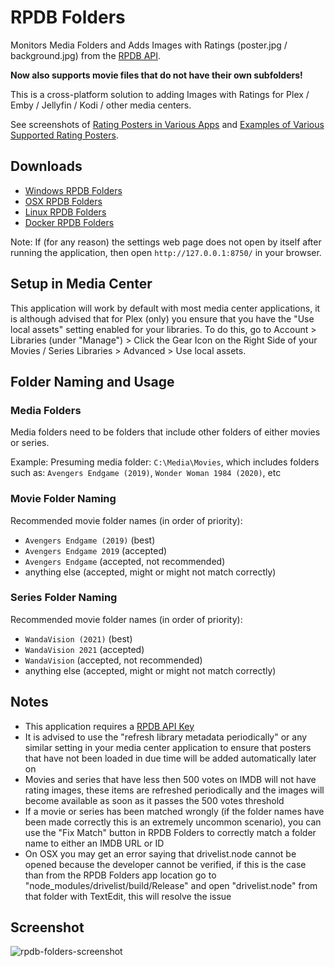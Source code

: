 # RPDB Folders

Monitors Media Folders and Adds Images with Ratings (poster.jpg / background.jpg) from the [RPDB API](https://ratingposterdb.com/).

**Now also supports movie files that do not have their own subfolders!** 

This is a cross-platform solution to adding Images with Ratings for Plex / Emby / Jellyfin / Kodi / other media centers.

See screenshots of [Rating Posters in Various Apps](https://ratingposterdb.com/#see-it-in-action) and [Examples of Various Supported Rating Posters](https://ratingposterdb.com/examples/).

## Downloads

- [Windows RPDB Folders](https://github.com/RatingPosterDB/rpdb-folders/releases/download/v0.1.2/win-rpdb-folders.zip)
- [OSX RPDB Folders](https://github.com/RatingPosterDB/rpdb-folders/releases/download/v0.1.2/osx-rpdb-folders.zip)
- [Linux RPDB Folders](https://github.com/RatingPosterDB/rpdb-folders/releases/download/v0.1.2/linux-rpdb-folders.zip)
- [Docker RPDB Folders](https://hub.docker.com/r/jaruba/rpdb-folders-docker)

Note: If (for any reason) the settings web page does not open by itself after running the application, then open `http://127.0.0.1:8750/` in your browser.

## Setup in Media Center

This application will work by default with most media center applications, it is although advised that for Plex (only) you ensure that you have the "Use local assets" setting enabled for your libraries. To do this, go to Account > Libraries (under "Manage") > Click the Gear Icon on the Right Side of your Movies / Series Libraries > Advanced > Use local assets.

## Folder Naming and Usage

### Media Folders

Media folders need to be folders that include other folders of either movies or series.

Example: Presuming media folder: `C:\Media\Movies`, which includes folders such as: `Avengers Endgame (2019)`, `Wonder Woman 1984 (2020)`, etc

### Movie Folder Naming

Recommended movie folder names (in order of priority):
- `Avengers Endgame (2019)` (best)
- `Avengers Endgame 2019` (accepted)
- `Avengers Endgame` (accepted, not recommended)
- anything else (accepted, might or might not match correctly)

### Series Folder Naming

Recommended movie folder names (in order of priority):
- `WandaVision (2021)` (best)
- `WandaVision 2021` (accepted)
- `WandaVision` (accepted, not recommended)
- anything else (accepted, might or might not match correctly)

## Notes

- This application requires a [RPDB API Key](https://ratingposterdb.com/api-key/)
- It is advised to use the "refresh library metadata periodically" or any similar setting in your media center application to ensure that posters that have not been loaded in due time will be added automatically later on
- Movies and series that have less then 500 votes on IMDB will not have rating images, these items are refreshed periodically and the images will become available as soon as it passes the 500 votes threshold
- If a movie or series has been matched wrongly (if the folder names have been made correctly this is an extremely uncommon scenario), you can use the "Fix Match" button in RPDB Folders to correctly match a folder name to either an IMDB URL or ID
- On OSX you may get an error saying that drivelist.node cannot be opened because the developer cannot be verified, if this is the case than from the RPDB Folders app location go to "node_modules/drivelist/build/Release" and open "drivelist.node" from that folder with TextEdit, this will resolve the issue

## Screenshot

![rpdb-folders-screenshot](https://user-images.githubusercontent.com/1777923/120939500-09f79200-c721-11eb-8e82-3db011eb20b3.jpg)

